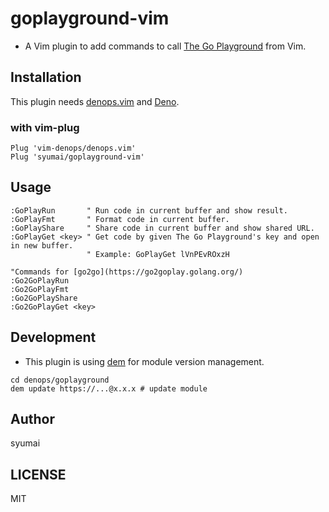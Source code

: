 # goplayground-vim

* A Vim plugin to add commands to call [The Go Playground](https://play.golang.org/) from Vim.

## Installation

This plugin needs [denops.vim](https://github.com/vim-denops/denops.vim) and [Deno](https://deno.land).

### with vim-plug

```
Plug 'vim-denops/denops.vim'
Plug 'syumai/goplayground-vim'
```

## Usage

```
:GoPlayRun       " Run code in current buffer and show result.
:GoPlayFmt       " Format code in current buffer.
:GoPlayShare     " Share code in current buffer and show shared URL.
:GoPlayGet <key> " Get code by given The Go Playground's key and open in new buffer.
                 " Example: GoPlayGet lVnPEvROxzH

"Commands for [go2go](https://go2goplay.golang.org/)
:Go2GoPlayRun   
:Go2GoPlayFmt   
:Go2GoPlayShare 
:Go2GoPlayGet <key>
```

## Development

* This plugin is using [dem](https://github.com/syumai/dem) for module version management.

```
cd denops/goplayground
dem update https://...@x.x.x # update module
```

## Author

syumai
 
## LICENSE

MIT

